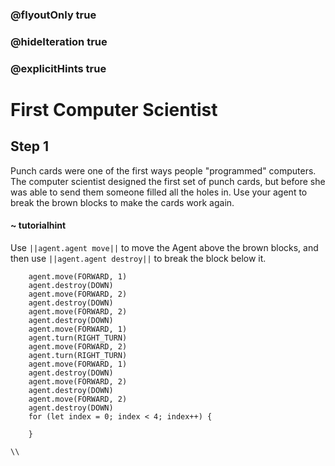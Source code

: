 ### @flyoutOnly true
### @hideIteration true
### @explicitHints true

# First Computer Scientist

## Step 1
Punch cards were one of the first ways people "programmed" computers. The computer scientist designed the first set of punch cards, but before she was able to send them someone filled all the holes in. Use your agent to break the brown blocks to make the cards work again.


#### ~ tutorialhint 
Use ``||agent.agent move||`` to move the Agent above the brown blocks, and then use ``||agent.agent destroy||`` to break the block below it.

```ghost
    agent.move(FORWARD, 1)
    agent.destroy(DOWN)
    agent.move(FORWARD, 2)
    agent.destroy(DOWN)
    agent.move(FORWARD, 2)
    agent.destroy(DOWN)
    agent.move(FORWARD, 1)
    agent.turn(RIGHT_TURN)
    agent.move(FORWARD, 2)
    agent.turn(RIGHT_TURN)
    agent.move(FORWARD, 1)
    agent.destroy(DOWN)
    agent.move(FORWARD, 2)
    agent.destroy(DOWN)
    agent.move(FORWARD, 2)
    agent.destroy(DOWN)
    for (let index = 0; index < 4; index++) {
    	
    }
```
```template
\\
```
```package
```
